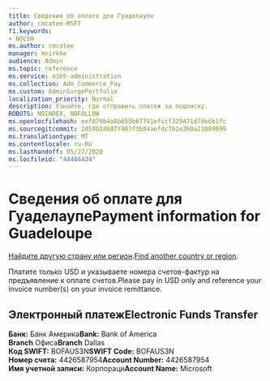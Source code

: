 ```yaml
---
title: Сведения об оплате для Гуаделаупе
author: cmcatee-MSFT
f1.keywords:
- NOCSH
ms.author: cmcatee
manager: mnirkhe
audience: Admin
ms.topic: reference
ms.service: o365-administration
ms.collection: Adm_Commerce_Pay
ms.custom: AdminSurgePortfolio
localization_priority: Normal
description: Узнайте, где отправить платеж за подписку.
ROBOTS: NOINDEX, NOFOLLOW
ms.openlocfilehash: eef079b4a8b655b67741efccf329471d7de6b1fc
ms.sourcegitcommit: 2d59b24b877487f3b84aefdc7b1e200a21009999
ms.translationtype: MT
ms.contentlocale: ru-RU
ms.lasthandoff: 05/27/2020
ms.locfileid: "44404434"
---
```

# <a name="payment-information-for-guadeloupe"></a><span data-ttu-id="d4dc5-103">Сведения об оплате для Гуаделаупе</span><span class="sxs-lookup"><span data-stu-id="d4dc5-103">Payment information for Guadeloupe</span></span>

<span data-ttu-id="d4dc5-104">[Найдите другую страну или регион](../billing-and-payments/pay-for-your-subscription.md).</span><span class="sxs-lookup"><span data-stu-id="d4dc5-104">[Find another country or region](../billing-and-payments/pay-for-your-subscription.md).</span></span>

<span data-ttu-id="d4dc5-105">Платите только USD и указываете номера счетов-фактур на предъявление к оплате счетов.</span><span class="sxs-lookup"><span data-stu-id="d4dc5-105">Please pay in USD only and reference your invoice number(s) on your invoice remittance.</span></span>

## <a name="electronic-funds-transfer"></a><span data-ttu-id="d4dc5-106">Электронный платеж</span><span class="sxs-lookup"><span data-stu-id="d4dc5-106">Electronic Funds Transfer</span></span>

<span data-ttu-id="d4dc5-107">**Банк:** Банк Америка</span><span class="sxs-lookup"><span data-stu-id="d4dc5-107">**Bank:** Bank of America</span></span>  
<span data-ttu-id="d4dc5-108">**Branch** Офиса</span><span class="sxs-lookup"><span data-stu-id="d4dc5-108">**Branch** Dallas</span></span>  
<span data-ttu-id="d4dc5-109">**Код SWIFT:** BOFAUS3N</span><span class="sxs-lookup"><span data-stu-id="d4dc5-109">**SWIFT Code:** BOFAUS3N</span></span>  
<span data-ttu-id="d4dc5-110">**Номер счета:** 4426587954</span><span class="sxs-lookup"><span data-stu-id="d4dc5-110">**Account Number:** 4426587954</span></span>  
<span data-ttu-id="d4dc5-111">**Имя учетной записи:** Корпораци</span><span class="sxs-lookup"><span data-stu-id="d4dc5-111">**Account Name:** Microsoft</span></span>  